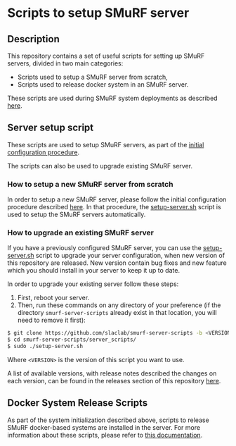 # Scripts to setup SMuRF server

## Description

This repository contains a set of useful scripts for setting up SMuRF servers, divided in two main categories:
- Scripts used to setup a SMuRF server from scratch,
- Scripts used to release docker system in an SMuRF server.

These scripts are used during SMuRF system deployments as described [here](https://confluence.slac.stanford.edu/display/SMuRF/SMuRF+Deployment).

## Server setup script

These scripts are used to setup SMuRF servers, as part of the [initial configuration procedure](https://confluence.slac.stanford.edu/display/SMuRF/SMuRF+System+Initial+Configuration).

The scripts can also be used to upgrade existing SMuRF server.

### How to setup a new SMuRF server from scratch

In order to setup a new SMuRF server, please follow the initial configuration procedure described [here](https://confluence.slac.stanford.edu/display/SMuRF/SMuRF+System+Initial+Configuration). In that procedure, the [setup-server.sh](server_scripts/setup-server.sh) script is used to setup the SMuRF servers automatically.

### How to upgrade an existing SMuRF server

If you have a previously configured SMuRF server, you can use the [setup-server.sh](server_scripts/setup-server.sh) script to upgrade your server configuration, when new version of this repository are released. New version contain bug fixes and new feature which you should install in your server to keep it up to date.

In order to upgrade your existing server follow these steps:

1. First, reboot your server.
2. Then, run these commands on any directory of your preference (if the directory `smurf-server-scripts` already exist in that location, you will need to remove it first):
```bash
$ git clone https://github.com/slaclab/smurf-server-scripts -b <VERSION>
$ cd smurf-server-scripts/server_scripts/
$ sudo ./setup-server.sh
```

Where `<VERSION>` is the version of this script you want to use.

A list of available versions, with release notes described the changes on each version, can be found in the releases section of this repository [here](https://github.com/slaclab/smurf-server-scripts/releases).

## Docker System Release Scripts

As part of the system initialization described above, scripts to release SMuRF docker-based systems are installed in the server. For more information about these scripts, please refer to [this documentation](docker_scripts/README.md).

